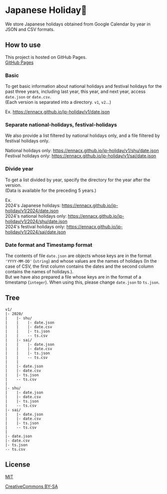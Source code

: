 # Japanese Holiday🎉

We store Japanese holidays obtained from Google Calendar by year in JSON and CSV formats.

## How to use
This project is hosted on GitHub Pages.<br>
[GitHub Pages](https://ennacx.github.io/jp-holiday/)

### Basic
To get basic information about national holidays and festival holidays for the past three years, including last year, this year, and next year, access ```date.json``` or ```date.csv```.<br>
(Each version is separated into a directory. ```v1```, ```v2```...)

Ex. https://ennacx.github.io/jp-holiday/v1/date.json

### Separate national-holidays, festival-holidays
We also provide a list filtered by national holidays only, and a file filtered by festival holidays only.

National holidays only: https://ennacx.github.io/jp-holiday/v1/shu/date.json<br>
Festival holidays only: https://ennacx.github.io/jp-holiday/v1/sai/date.json

### Divide year
To get a list divided by year, specify the directory for the year after the version.<br>
(Data is available for the preceding 5 years.)

Ex.<br>
2024's Japanese holidays: https://ennacx.github.io/jp-holiday/v1/2024/date.json<br>
2024's national holidays only: https://ennacx.github.io/jp-holiday/v1/2024/shu/date.json<br>
2024's festival holidays only: https://ennacx.github.io/jp-holiday/v1/2024/sai/date.json

### Date format and Timestamp format
The contents of file ```date.json``` are objects whose keys are in the format ```'YYYY-MM-DD'``` (```string```) and whose values are the names of holidays
(In the case of CSV, the first column contains the dates and the second column contains the names of holidays.).<br>
But we have also prepared a file whose keys are in the format of a timestamp (```integer```).
When using this, please change ```date.json``` to ```ts.json```.

## Tree
```
v1/
|- 2020/
|    |- shu/
|    |    |- date.json
|    |    |- date.csv
|    |    |- ts.json
|    |    -- ts.csv
|    |- sai/
|    |    |- date.json
|    |    |- date.csv
|    |    |- ts.json
|    |    -- ts.csv
|    |
|    |- date.json
|    |- date.csv
|    |- ts.json
|    -- ts.csv
|
|- shu/
|    |- date.json
|    |- date.csv
|    |- ts.json
|    -- ts.csv
|- sai/
|    |- date.json
|    |- date.csv
|    |- ts.json
|    -- ts.csv
|
|- date.json
|- date.csv
|- ts.json
-- ts.csv
```

## License
[MIT](https://en.wikipedia.org/wiki/MIT_License)

[CreativeCommons BY-SA](https://creativecommons.org/licenses/by-sa/4.0/)